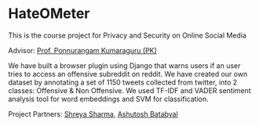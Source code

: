 # HateOMeter

This is the course project for Privacy and Security on Online Social Media

Advisor: [Prof. Ponnurangam Kumaraguru (PK)](https://precog.iiitd.edu.in/)

We have built a browser plugin using Django that warns users if an user tries to access an offensive subreddit on reddit. We have created our own dataset by annotating a set of 1150 tweets collected from twitter, into 2 classes: Offensive & Non Offensive. We used TF-IDF and VADER sentiment analysis tool for word embeddings and SVM for classification.

Project Partners: [Shreya Sharma](https://www.linkedin.com/in/shreya-sharma-1ab130112/), [Ashutosh Batabyal](https://www.linkedin.com/in/ashutosh-batabyal-67124315b/)
